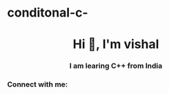 # conditonal-c-
<h1 align="center">Hi 👋, I'm vishal</h1>
<h3 align="center">I am learing C++ from India</h3>

<h3 align="left">Connect with me:</h3>
<p align="left">
</p>
